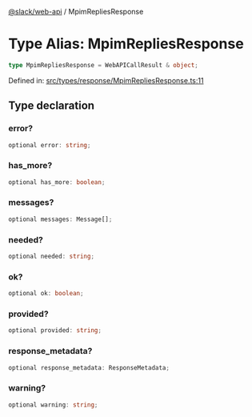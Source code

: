 [@slack/web-api](../index.md) / MpimRepliesResponse

# Type Alias: MpimRepliesResponse

```ts
type MpimRepliesResponse = WebAPICallResult & object;
```

Defined in: [src/types/response/MpimRepliesResponse.ts:11](https://github.com/slackapi/node-slack-sdk/blob/main/packages/web-api/src/types/response/MpimRepliesResponse.ts#L11)

## Type declaration

### error?

```ts
optional error: string;
```

### has\_more?

```ts
optional has_more: boolean;
```

### messages?

```ts
optional messages: Message[];
```

### needed?

```ts
optional needed: string;
```

### ok?

```ts
optional ok: boolean;
```

### provided?

```ts
optional provided: string;
```

### response\_metadata?

```ts
optional response_metadata: ResponseMetadata;
```

### warning?

```ts
optional warning: string;
```
